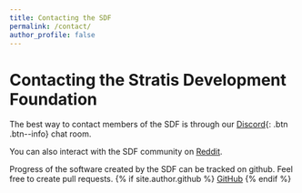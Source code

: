 ```yaml
---
title: Contacting the SDF
permalink: /contact/
author_profile: false
---
```

# Contacting the Stratis Development Foundation

The best way to contact members of the SDF is through our [Discord](/discord/){: .btn .btn--info}
chat room.

You can also interact with the SDF community on [Reddit](/reddit/).

Progress of the software created by the SDF can be tracked on github. Feel free to create pull requests.
{% if site.author.github %}
<a href="https://github.com/{{ site.author.github }}"><i class="fab fa-fw fa-github" aria-hidden="true"></i> GitHub</a>
{% endif %}